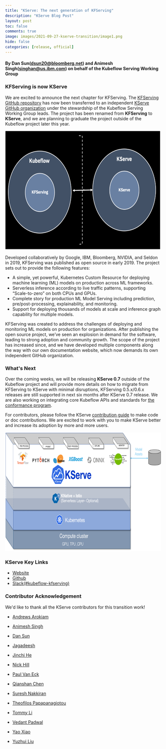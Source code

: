 ```yaml
---
title: "KServe: The next generation of KFServing"
description: "KServe Blog Post"
layout: post
toc: false
comments: true
image: images/2021-09-27-kserve-transition/image1.png
hide: false
categories: [release, official]
---
```


#### By **Dan Sun(dsun20@bloomberg.net)** and **Animesh Singh(singhan@us.ibm.com)** on behalf of the Kubeflow Serving Working Group

### **KFServing is now KServe**
We are excited to announce the next chapter for KFServing.
The [<u>KFServing GitHub repository</u>](https://github.com/kubeflow/kfserving) has now been transferred to an 
independent [<u>KServe GitHub organization</u>](https://github.com/kserve/kserve) under the stewardship of the Kubeflow Serving Working Group leads. 
The project has been renamed from **KFServing** to **KServe**, and we are planning to graduate the project outside of the Kubeflow project later this year.

<img src="/images/2021-09-27-kfserving-transition/image1.png" style="width:6.5in;height:4in" />

Developed collaboratively by Google, IBM, Bloomberg, NVIDIA, and Seldon in 2019, KFServing was published as open source in early 2019. 
The project sets out to provide the following features:
- A simple, yet powerful, Kubernetes Custom Resource for deploying machine learning (ML) models on production across ML frameworks.
- Serverless inference according to live traffic patterns, supporting “Scale-to-zero” on both CPUs and GPUs.
- Complete story for production ML Model Serving including prediction, pre/post-processing, explainability, and monitoring.
- Support for deploying thousands of models at scale and inference graph capability for multiple models.

KFServing was created to address the challenges of deploying and monitoring ML models on production for organizations.
After publishing the open source project, we’ve seen an explosion in demand for the software, leading to strong adoption and community growth.
The scope of the project has increased since, and we have developed multiple components along the way with our own documentation website,
which now demands its own independent GitHub organization.

### **What's Next**

Over the coming weeks, we will be releasing **KServe 0.7** outside of the Kubeflow project and will provide more details on how to migrate from KFServing to KServe with minimal disruptions,
KFServing 0.5.x/0.6.x releases are still supported in next six months after KServe 0.7 release. We are also working on integrating core Kubeflow APIs and standards for 
[the conformance program](https://docs.google.com/document/d/1a9ufoe_6DB1eSjpE9eK5nRBoH3ItoSkbPfxRA0AjPIc). 


For contributors, please follow the KServe [contribution guide](https://github.com/kserve/kserve/blob/master/CONTRIBUTING.md) to make code or doc contributions.
We are excited to work with you to make KServe better and increase its adoption by more and more users.

<img src="/images/2021-09-27-kfserving-transition/kserve.png" style="width:8in;height:4in" />

### **KServe Key Links**
- [<u>Website</u>](https://kserve.github.io/website/)
- [<u>Github</u>](https://github.com/kserve/kserve/)
- [<u>Slack(#kubeflow-kfserving)</u>](https://kubeflow.slack.com/join/shared_invite/zt-n73pfj05-l206djXlXk5qdQKs4o1Zkg#/) 

### **Contributor Acknowledgement**

We'd like to thank all the KServe contributors for this transition work!

-   [Andrews Arokiam](https://github.com/andyi2it)

-   [Animesh Singh](https://github.com/animeshsingh)

-   [Dan Sun](http://github.com/yuzisun)

-   [Jagadeesh](https://github.com/jagadeeshi2i)

-   [Jinchi He](https://github.com/jinchihe)

-   [Nick Hill](https://github.com/njhill)

-   [Paul Van Eck](https://github.com/pvaneck)

-   [Qianshan Chen](https://github.com/Iamlovingit)

-   [Suresh Nakkiran](https://github.com/Suresh-Nakkeran)

-   [Theofilos Papapanagiotou](https://github.com/theofpa)

-   [Tommy Li](https://github.com/Tomcli)

-   [Vedant Padwal](https://github.com/js-ts)

-   [Yao Xiao](https://github.com/PatrickXYS)

-   [Yuzhui Liu](https://github.com/yuzliu)

